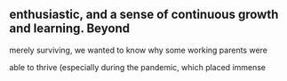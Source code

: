 ## enthusiastic, and a sense of continuous growth and learning. Beyond

merely surviving, we wanted to know why some working parents were

able to thrive (especially during the pandemic, which placed immense